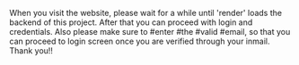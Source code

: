 When you visit the website, please wait for a while until 'render' loads the backend of this project. After that you can proceed with login and credentials. 
Also please make sure to #enter #the #valid #email, so that you can proceed to login screen once you are verified through your inmail.
Thank you!!

